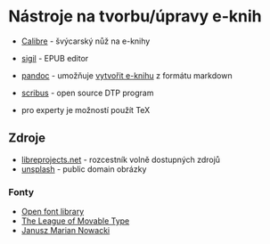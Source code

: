 # Nástroje na tvorbu/úpravy e-knih

- [Calibre](http://calibre-ebook.com/) - švýcarský nůž na e-knihy
- [sigil](http://sigil-ebook.com/) - EPUB editor
- [pandoc](http://pandoc.org/) - umožňuje [vytvořit e-knihu](http://pandoc.org/epub.html) z formátu markdown
- [scribus](http://www.scribus.net/) - open source DTP program

- pro experty je možností použít TeX


## Zdroje

- [libreprojects.net](http://libreprojects.net) - rozcestník volně dostupných zdrojů
- [unsplash](https://unsplash.com/) - public domain obrázky

### Fonty

- [Open font library](https://fontlibrary.org/)
- [The League of Movable Type](https://www.theleagueofmoveabletype.com/)
- [Janusz Marian Nowacki](http://jmn.pl/en)